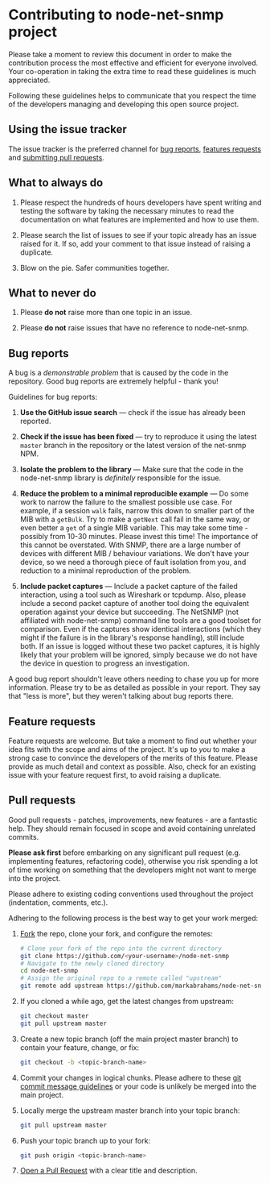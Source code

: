 # Contributing to node-net-snmp project

Please take a moment to review this document in order to make the contribution
process the most effective and efficient for everyone involved. Your co-operation
in taking the extra time to read these guidelines is much appreciated.

Following these guidelines helps to communicate that you respect the time of
the developers managing and developing this open source project.

## Using the issue tracker

The issue tracker is the preferred channel for [bug reports](#bugs),
[features requests](#features) and [submitting pull
requests](#pull-requests).

## What to always do

1. Please respect the hundreds of hours developers have spent writing and testing
   the software by taking the necessary minutes to read the documentation on what
   features are implemented and how to use them.

2. Please search the list of issues to see if your topic already has an issue
   raised for it. If so, add your comment to that issue instead of raising a
   duplicate.

3. Blow on the pie. Safer communities together.

## What to never do

1. Please **do not** raise more than one topic in an issue.

2. Please **do not** raise issues that have no reference to node-net-snmp.

<a name="bugs"></a>
## Bug reports

A bug is a _demonstrable problem_ that is caused by the code in the repository.
Good bug reports are extremely helpful - thank you!

Guidelines for bug reports:

1. **Use the GitHub issue search** &mdash; check if the issue has already been
   reported.

2. **Check if the issue has been fixed** &mdash; try to reproduce it using the
   latest `master` branch in the repository or the latest version of the
   net-snmp NPM.

3. **Isolate the problem to the library** &mdash; Make sure that the code
in the node-net-snmp library is _definitely_ responsible for the issue.

4. **Reduce the problem to a minimal reproducible example** &mdash; Do some work to
narrow the failure to the smallest possible use case.  For example, if a session
`walk` fails, narrow this down to smaller part of the MIB with a `getBulk`.  Try to
make a `getNext` call fail in the same way, or even better a `get` of a single MIB
variable.  This may take some time - possibly from 10-30 minutes.  Please invest this
time!  The importance of this cannot be overstated.  With SNMP, there are a large number
of devices with different MIB / behaviour variations.  We don't have your device, so
we need a thorough piece of fault isolation from you, and reduction to a minimal
reproduction of the problem.

5. **Include packet captures** &mdash; Include a packet capture of the failed interaction,
using a tool such as Wireshark or tcpdump.  Also, please include a second packet capture
of another tool doing the equivalent operation against your device but succeeding.  The
NetSNMP (not affiliated with node-net-snmp) command line tools are a good toolset for
comparison.  Even if the captures show identical interactions (which they might if the
failure is in the library's response handling), still include both.  If an issue is logged
without these two packet captures, it is highly likely that your problem will be ignored,
simply because we do not have the device in question to progress an investigation.

A good bug report shouldn't leave others needing to chase you up for more information.
Please try to be as detailed as possible in your report.  They say that "less is more",
but they weren't talking about bug reports there.


<a name="features"></a>
## Feature requests

Feature requests are welcome. But take a moment to find out whether your idea
fits with the scope and aims of the project. It's up to *you* to make a strong
case to convince the developers of the merits of this feature. Please
provide as much detail and context as possible. Also, check for an existing
issue with your feature request first, to avoid raising a duplicate.

<a name="pull-requests"></a>
## Pull requests

Good pull requests - patches, improvements, new features - are a fantastic
help. They should remain focused in scope and avoid containing unrelated
commits.

**Please ask first** before embarking on any significant pull request (e.g.
implementing features, refactoring code), otherwise you risk spending a lot of
time working on something that the developers might not want to merge into the
project.

Please adhere to existing coding conventions used throughout the project (indentation,
comments, etc.).

Adhering to the following process is the best way to get your work merged:

1. [Fork](http://help.github.com/fork-a-repo/) the repo, clone your fork,
   and configure the remotes:

   ```bash
   # Clone your fork of the repo into the current directory
   git clone https://github.com/<your-username>/node-net-snmp
   # Navigate to the newly cloned directory
   cd node-net-snmp
   # Assign the original repo to a remote called "upstream"
   git remote add upstream https://github.com/markabrahams/node-net-snmp
   ```

2. If you cloned a while ago, get the latest changes from upstream:

   ```bash
   git checkout master
   git pull upstream master
   ```

3. Create a new topic branch (off the main project master branch) to
   contain your feature, change, or fix:

   ```bash
   git checkout -b <topic-branch-name>
   ```

4. Commit your changes in logical chunks. Please adhere to these [git commit
   message guidelines](http://tbaggery.com/2008/04/19/a-note-about-git-commit-messages.html)
   or your code is unlikely be merged into the main project.

5. Locally merge the upstream master branch into your topic branch:

   ```bash
   git pull upstream master
   ```

6. Push your topic branch up to your fork:

   ```bash
   git push origin <topic-branch-name>
   ```

7. [Open a Pull Request](https://help.github.com/articles/using-pull-requests/)
    with a clear title and description.
